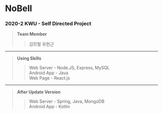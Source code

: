 # NoBell
### 2020-2 KWU - Self Directed Project

> **Team Member**
> > 김민철
> > 유현근

***

> **Using Skills**
> > Web Server - Node.JS, Express, MySQL    
> > Android App - Java    
> > Web Page - React.js    

***

> **After Update Version**    
> > Web Server - Spring, Java, MongoDB    
> > Android App - Kotlin    
